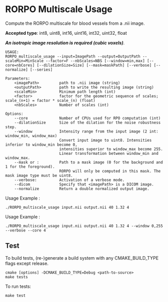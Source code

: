 # RORPO Multiscale Usage

Compute the RORPO multiscale for blood vessels from a .nii image.

**Accepted type**: int8, uint8, int16, uint16, int32, uint32, float

***An isotropic image resolution is required (cubic voxels)***.
```
USAGE:
RORPO_multiscale_usage --input=ImagePath --output=OutputPath --scaleMin=MinScale --factor=F --nbScales=NBS [--window=min,max] [--core=nbCores] [--dilationSize=Size] [--mask=maskPath] [--verbose] [--normalize] [--series]

Parameters:
    <imagePath>         path to .nii image (string)
    <outputPath>        path to write the resulting image (string)
    <scaleMin>          Minimum path length (int)
    <factor>            factor for the geometric sequence of scales; scale_(n+1) = factor * scale_(n) (float)
    <nbScales>          Number of scales (int)

Options:
    --core              Number of CPUs used for RPO computation (int)
    --dilationSize      Size of the dilation for the noise robustness step.
    --window            Intensity range from the input image (2 int: window_min, window_max)
                        Convert input image to uint8. Intensities inferior to window_min become 0,
                        intensities superior to window_max become 255.
                        Linear transformation between window_min and window_max.
    --mask or :         Path to a mask image (0 for the background and 1 for the foreground).
                        RORPO will only be computed in this mask. The mask image type must be uint8.
    --verbose:          Activation of a verbose mode.
    --dicom             Specify that <imagePath> is a DICOM image.
    --normalize         Return a double normalized output image.
```

Usage Example :
```
./RORPO_multiscale_usage input.nii output.nii 40 1.32 4
```

Usage Example :
```
./RORPO_multiscale_usage input.nii output.nii 40 1.32 4 --window 0,255 --verbose --core 4
```

## Test
To build tests, (re-)generate a build system with any CMAKE_BUILD_TYPE flags except release.
```
cmake [options] -DCMAKE_BUILD_TYPE=Debug <path-to-source>
make tests
```
To run tests:
```
make test
```

